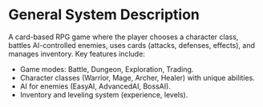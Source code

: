 # General System Description
A card-based RPG game where the player chooses a character class, battles AI-controlled enemies, uses cards (attacks, defenses, effects), and manages inventory. Key features include:
- Game modes: Battle, Dungeon, Exploration, Trading.
- Character classes (Warrior, Mage, Archer, Healer) with unique abilities.
- AI for enemies (EasyAI, AdvancedAI, BossAI).
- Inventory and leveling system (experience, levels).